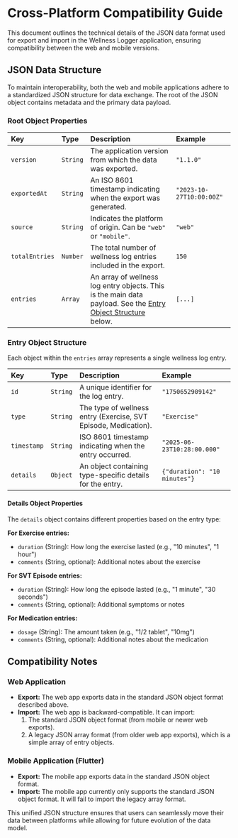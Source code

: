 # Cross-Platform Compatibility Guide

This document outlines the technical details of the JSON data format used for export and import in the Wellness Logger application, ensuring compatibility between the web and mobile versions.

## JSON Data Structure

To maintain interoperability, both the web and mobile applications adhere to a standardized JSON structure for data exchange. The root of the JSON object contains metadata and the primary data payload.

### Root Object Properties

| Key            | Type     | Description                                                                                                                        | Example                               |
| :------------- | :------- | :--------------------------------------------------------------------------------------------------------------------------------- | :------------------------------------ |
| `version`      | `String` | The application version from which the data was exported.                                                                          | `"1.1.0"`                             |
| `exportedAt`   | `String` | An ISO 8601 timestamp indicating when the export was generated.                                                                    | `"2023-10-27T10:00:00Z"`              |
| `source`       | `String` | Indicates the platform of origin. Can be `"web"` or `"mobile"`.                                                                    | `"web"`                               |
| `totalEntries` | `Number` | The total number of wellness log entries included in the export.                                                                   | `150`                                 |
| `entries`      | `Array`  | An array of wellness log entry objects. This is the main data payload. See the [Entry Object Structure](#entry-object-structure) below. | `[...]`                               |

### Entry Object Structure

Each object within the `entries` array represents a single wellness log entry.

| Key           | Type     | Description                                                                 | Example                                   |
| :------------ | :------- | :-------------------------------------------------------------------------- | :---------------------------------------- |
| `id`          | `String` | A unique identifier for the log entry.                                      | `"1750652909142"`                         |
| `type`        | `String` | The type of wellness entry (Exercise, SVT Episode, Medication).             | `"Exercise"`                              |
| `timestamp`   | `String` | ISO 8601 timestamp indicating when the entry occurred.                      | `"2025-06-23T10:28:00.000"`               |
| `details`     | `Object` | An object containing type-specific details for the entry.                   | `{"duration": "10 minutes"}`              |

#### Details Object Properties

The `details` object contains different properties based on the entry type:

**For Exercise entries:**
- `duration` (String): How long the exercise lasted (e.g., "10 minutes", "1 hour")
- `comments` (String, optional): Additional notes about the exercise

**For SVT Episode entries:**
- `duration` (String): How long the episode lasted (e.g., "1 minute", "30 seconds")
- `comments` (String, optional): Additional symptoms or notes

**For Medication entries:**
- `dosage` (String): The amount taken (e.g., "1/2 tablet", "10mg")
- `comments` (String, optional): Additional notes about the medication

## Compatibility Notes

### Web Application

*   **Export:** The web app exports data in the standard JSON object format described above.
*   **Import:** The web app is backward-compatible. It can import:
    1.  The standard JSON object format (from mobile or newer web exports).
    2.  A legacy JSON array format (from older web app exports), which is a simple array of entry objects.

### Mobile Application (Flutter)

*   **Export:** The mobile app exports data in the standard JSON object format.
*   **Import:** The mobile app currently only supports the standard JSON object format. It will fail to import the legacy array format.

This unified JSON structure ensures that users can seamlessly move their data between platforms while allowing for future evolution of the data model.
